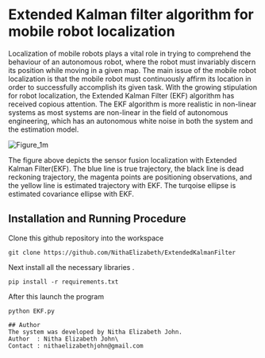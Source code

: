 # Extended Kalman filter algorithm for mobile robot localization
Localization of mobile robots plays a vital role in trying to comprehend the behaviour of an autonomous robot, where the robot must invariably discern its position while moving in a given map. The main issue of the mobile robot localization is that the mobile robot must continuously affirm its location in order to successfully accomplish its given task. With the growing stipulation for robot localization, the Extended Kalman Filter (EKF) algorithm has received copious attention. 
The EKF algorithm is more realistic in non-linear systems as most systems are non-linear in the field of autonomous engineering, which has an autonomous white noise in both the system and the estimation model.

![Figure_1m](https://user-images.githubusercontent.com/47361086/126142143-2130392b-f108-458b-81bc-f1b6094dfa4e.png)

The figure above depicts the sensor fusion localization with Extended Kalman Filter(EKF). The blue line is true trajectory, the black line is dead reckoning trajectory, the magenta points are positioning observations, and the yellow line is estimated trajectory with EKF. The turqoise ellipse is estimated covariance ellipse with EKF.
## Installation and Running Procedure
Clone this github repository into the workspace
```
git clone https://github.com/NithaElizabeth/ExtendedKalmanFilter
```
Next install all the necessary libraries .
```
pip install -r requirements.txt
```
After this launch the program
```
python EKF.py

## Author
The system was developed by Nitha Elizabeth John.
Author  : Nitha Elizabeth John\
Contact : nithaelizabethjohn@gmail.com
